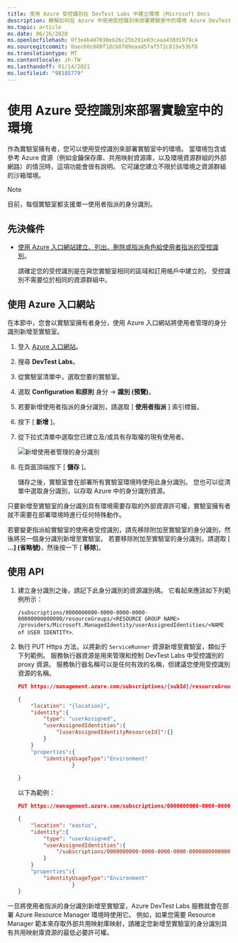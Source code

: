 ```yaml
---
title: 使用 Azure 受控識別在 DevTest Labs 中建立環境 |Microsoft Docs
description: 瞭解如何在 Azure 中使用受控識別來部署實驗室中的環境 Azure DevTest Labs。
ms.topic: article
ms.date: 06/26/2020
ms.openlocfilehash: 0f3e4b4d7030eb26c25b291e03caaa430d1979c4
ms.sourcegitcommit: 0aec60c088f1dcb0f89eaad5faf5f2c815e53bf8
ms.translationtype: MT
ms.contentlocale: zh-TW
ms.lasthandoff: 01/14/2021
ms.locfileid: "98185779"
---
```

# <a name="use-azure-managed-identities-to-deploy-environments-in-a-lab"></a>使用 Azure 受控識別來部署實驗室中的環境 

作為實驗室擁有者，您可以使用受控識別來部署實驗室中的環境。 當環境包含或參考 Azure 資源（例如金鑰保存庫、共用映射資源庫，以及環境資源群組的外部網路）的情況時，這項功能會很有説明。 它可讓您建立不限於該環境之資源群組的沙箱環境。

> [!NOTE]
> 目前，每個實驗室都支援單一使用者指派的身分識別。 

## <a name="prerequisites"></a>先決條件

- [使用 Azure 入口網站建立、列出、刪除或指派角色給使用者指派的受控識別](../active-directory/managed-identities-azure-resources/how-to-manage-ua-identity-portal.md)。 
    
    請確定您的受控識別是在與您實驗室相同的區域和訂用帳戶中建立的。 受控識別不需要位於相同的資源群組中。

## <a name="use-azure-portal"></a>使用 Azure 入口網站

在本節中，您會以實驗室擁有者身分，使用 Azure 入口網站將使用者管理的身分識別新增至實驗室。 

1. 登入 [Azure 入口網站](https://portal.azure.com)。
1. 搜尋 **DevTest Labs**。
1. 從實驗室清單中，選取您要的實驗室。
1. 選取 **Configuration 和原則** 身分  ->  **識別 (預覽)**。 
1. 若要新增使用者指派的身分識別，請選取 [ **使用者指派** ] 索引標籤。
1. 按下 [ **新增** ]。
1. 從下拉式清單中選取您已建立及/或具有存取權的現有使用者。
 
    ![新增使用者管理的身分識別](./media/use-managed-identities-environments/add-user-managed-identity.png)
1. 在頁面頂端按下 [ **儲存** ]。

    儲存之後，實驗室會在部署所有實驗室環境時使用此身分識別。 您也可以從清單中選取身分識別，以存取 Azure 中的身分識別資源。 

只要新增至實驗室的身分識別具有環境需要存取的外部資源許可權，實驗室擁有者就不需要在部署環境時進行任何特殊動作。 

若要變更指派給實驗室的使用者受控識別，請先移除附加至實驗室的身分識別，然後將另一個身分識別新增至實驗室。 若要移除附加至實驗室的身分識別，請選取 [ **...] (省略號)**，然後按一下 [ **移除**]。 

## <a name="use-api"></a>使用 API

1. 建立身分識別之後，請記下此身分識別的資源識別碼。 它看起來應該如下列範例所示： 

    `/subscriptions/0000000000-0000-0000-0000-00000000000000/resourceGroups/<RESOURCE GROUP NAME> /providers/Microsoft.ManagedIdentity/userAssignedIdentities/<NAME of USER IDENTITY>`.
1. 執行 PUT Https 方法，以將新的 `ServiceRunner` 資源新增至實驗室，類似于下列範例。 服務執行器資源是用來管理和控制 DevTest Labs 中受控識別的 proxy 資源。 服務執行器名稱可以是任何有效的名稱，但建議您使用受控識別資源的名稱。 
 
    ```json
    PUT https://management.azure.com/subscriptions/{subId}/resourceGroups/{rg}/providers/Microsoft.Devtestlab/labs/{yourlabname}/serviceRunners/{serviceRunnerName}

    {
        "location": "{location}",
        "identity":{
            "type": "userAssigned",
            "userAssignedIdentities":{
                "[userAssignedIdentityResourceId]":{}
            }
        }
        "properties":{
            "identityUsageType":"Environment"
                     }
          
    }
    ```
 
    以下為範例： 

    ```json
    PUT https://management.azure.com/subscriptions/0000000000-0000-0000-0000-000000000000000/resourceGroups/exampleRG/providers/Microsoft.Devtestlab/labs/mylab/serviceRunners/sampleuseridentity

    {
        "location": "eastus",
        "identity":{
            "type": "userAssigned",
            "userAssignedIdentities":{
                "/subscriptions/0000000000-0000-0000-0000-000000000000000/resourceGroups/exampleRG/providers/Microsoft.ManagedIdentity/userAssignedIdentities/sampleuseridentity":{}
            }
        }
        "properties":{
            "identityUsageType":"Environment"
                     }
    }
    ```
 
一旦將使用者指派的身分識別新增至實驗室，Azure DevTest Labs 服務就會在部署 Azure Resource Manager 環境時使用它。 例如，如果您需要 Resource Manager 範本來存取外部共用映射庫映射，請確定您新增至實驗室的身分識別具有共用映射庫資源的最低必要許可權。 
